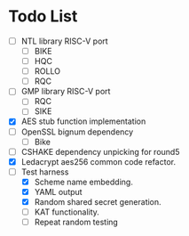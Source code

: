 
# Todo List

- [ ] NTL library RISC-V port
  - [ ] BIKE
  - [ ] HQC
  - [ ] ROLLO
  - [ ] RQC
- [ ] GMP library RISC-V port
  - [ ] RQC
  - [ ] SIKE
- [X] AES stub function implementation
- [ ] OpenSSL bignum dependency
  - [ ] Bike
- [ ] CSHAKE dependency unpicking for round5
- [X] Ledacrypt aes256 common code refactor.
- [ ] Test harness
  - [x] Scheme name embedding.
  - [x] YAML output
  - [x] Random shared secret generation.
  - [ ] KAT functionality.
  - [ ] Repeat random testing
